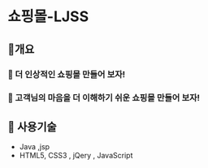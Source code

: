 <h1>쇼핑몰-LJSS </h1>
<h2>🥇개요</h2>
<h3>🎯 더 인상적인 쇼핑몰 만들어 보자!</h3>
<h3>🎯 고객님의 마음을 더 이해하기 쉬운 쇼핑몰 만들어 보자!</h3>

<h2>🚀 사용기술</h2>
<ul>
<li>Java ,jsp</li>
<li>HTML5, CSS3 , jQery , JavaScript</li>
</ul>
